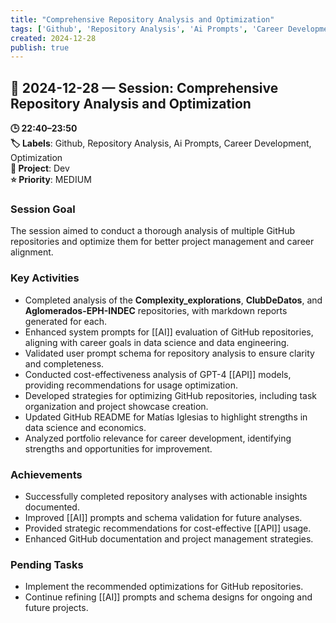 ```yaml
---
title: "Comprehensive Repository Analysis and Optimization"
tags: ['Github', 'Repository Analysis', 'Ai Prompts', 'Career Development', 'Optimization']
created: 2024-12-28
publish: true
---
```


## 📅 2024-12-28 — Session: Comprehensive Repository Analysis and Optimization

**🕒 22:40–23:50**  
**🏷️ Labels**: Github, Repository Analysis, Ai Prompts, Career Development, Optimization  
**📂 Project**: Dev  
**⭐ Priority**: MEDIUM  


### Session Goal
The session aimed to conduct a thorough analysis of multiple GitHub repositories and optimize them for better project management and career alignment.

### Key Activities
- Completed analysis of the **Complexity_explorations**, **ClubDeDatos**, and **Aglomerados-EPH-INDEC** repositories, with markdown reports generated for each.
- Enhanced system prompts for [[AI]] evaluation of GitHub repositories, aligning with career goals in data science and data engineering.
- Validated user prompt schema for repository analysis to ensure clarity and completeness.
- Conducted cost-effectiveness analysis of GPT-4 [[API]] models, providing recommendations for usage optimization.
- Developed strategies for optimizing GitHub repositories, including task organization and project showcase creation.
- Updated GitHub README for Matías Iglesias to highlight strengths in data science and economics.
- Analyzed portfolio relevance for career development, identifying strengths and opportunities for improvement.

### Achievements
- Successfully completed repository analyses with actionable insights documented.
- Improved [[AI]] prompts and schema validation for future analyses.
- Provided strategic recommendations for cost-effective [[API]] usage.
- Enhanced GitHub documentation and project management strategies.

### Pending Tasks
- Implement the recommended optimizations for GitHub repositories.
- Continue refining [[AI]] prompts and schema designs for ongoing and future projects.
